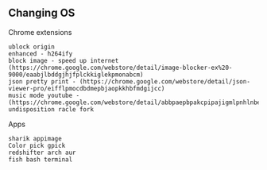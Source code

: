 ## Changing OS



 Chrome extensions
 
	ublock origin
	enhanced - h264ify
	block image - speed up internet (https://chrome.google.com/webstore/detail/image-blocker-ex%20-9000/eaabjlbddgjhjfplckkiglekpmonabcm)
	json pretty print - (https://chrome.google.com/webstore/detail/json-viewer-pro/eifflpmocdbdmepbjaopkkhbfmdgijcc)
	music mode youtube - (https://chrome.google.com/webstore/detail/abbpaepbpakcpipajigmlpnhlnbennna)
	undisposition racle fork


Apps

	sharik appimage
	Color pick gpick
	redshifter arch aur
	fish bash terminal


